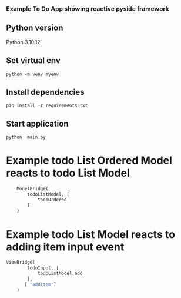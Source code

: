 ### Example To Do App showing reactive pyside framework

## Python version

Python 3.10.12

## Set virtual env

```console
python -m venv myenv
```
## Install dependencies

```console
pip install -r requirements.txt
```

## Start application

```console
python  main.py
```

# Example todo List Ordered Model reacts to todo List Model

```python 
    ModelBridge(
        todoListModel, [
            todoOrdered
        ]
    )
```
# Example todo List Model reacts to adding item input event

```python 
ViewBridge(
        todoInput, [
            todoListModel.add
        ],
       [ "addItem"]
    )
```
